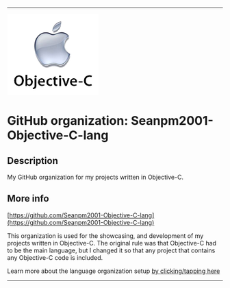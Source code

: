 
***

![Objective-C-Logo.png failed to load. The file may be missing or corrupt. Check the file path for errors first.](/AdditionalInfo/1/Seanpm2001-Objective-C-lang/Objective-C-Logo.png)

# GitHub organization: Seanpm2001-Objective-C-lang

## Description

My GitHub organization for my projects written in Objective-C.

## More info

[https://github.com/Seanpm2001-Objective-C-lang](https://github.com/Seanpm2001-Objective-C-lang)

This organization is used for the showcasing, and development of my projects written in Objective-C. The original rule was that Objective-C had to be the main language, but I changed it so that any project that contains any Objective-C code is included.

Learn more about the language organization setup [by clicking/tapping here](/AdditionalInfo/LanguageOrgs/README.md)

***
